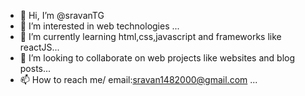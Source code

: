 - 👋 Hi, I’m @sravanTG
- 👀 I’m interested in web technologies ...
- 🌱 I’m currently learning html,css,javascript and frameworks like reactJS...
- 💞️ I’m looking to collaborate on web projects like websites and blog posts...
- 📫 How to reach me/  email:sravan1482000@gmail.com ...

<!---
sravanTG/sravanTG is a ✨ special ✨ repository because its `README.md` (this file) appears on your GitHub profile.
You can click the Preview link to take a look at your changes.
--->
